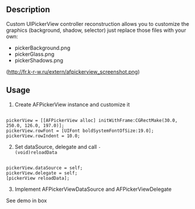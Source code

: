 Description
-----------

Custom UIPickerView controller reconstruction allows you to customize the graphics 
(background, shadow, selector) just replace those files with your own:
* pickerBackground.png
* pickerGlass.png
* pickerShadows.png

(http://fr.k-r-w.ru/extern/afpickerview_screenshot.png)	
	
Usage
-----

1. Create AFPickerView instance and customize it
<code>
pickerView = [[AFPickerView alloc] initWithFrame:CGRectMake(30.0, 250.0, 126.0, 197.0)];
pickerView.rowFont = [UIFont boldSystemFontOfSize:19.0];
pickerView.rowIndent = 10.0;
</code>

2. Set dataSource, delegate and call <code>- (void)reloadData</code>
<code>
pickerView.dataSource = self;
pickerView.delegate = self;
[pickerView reloadData];
</code>

3. Implement AFPickerViewDataSource and AFPickerViewDelegate

See demo in box
